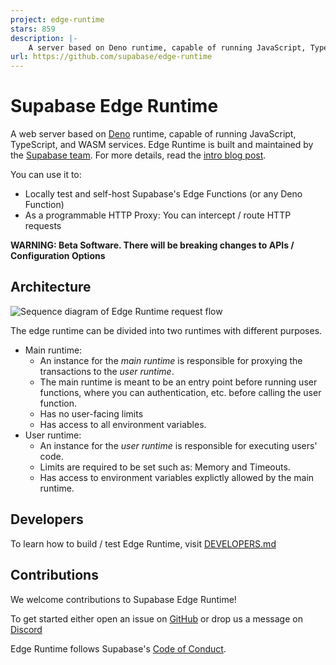 ```yaml
---
project: edge-runtime
stars: 859
description: |-
    A server based on Deno runtime, capable of running JavaScript, TypeScript, and WASM services.
url: https://github.com/supabase/edge-runtime
---
```


# Supabase Edge Runtime

A web server based on [Deno](https://deno.land) runtime, capable of running
JavaScript, TypeScript, and WASM services. Edge Runtime is built and maintained
by the [Supabase team](https://supabase.io). For more details, read the
[intro blog post](https://supabase.com/blog/edge-runtime-self-hosted-deno-functions).

You can use it to:

- Locally test and self-host Supabase's Edge Functions (or any Deno Function)
- As a programmable HTTP Proxy: You can intercept / route HTTP requests

**WARNING: Beta Software. There will be breaking changes to APIs / Configuration
Options**

## Architecture

![Sequence diagram of Edge Runtime request flow](assets/edge-runtime-diagram.svg?raw=true)

The edge runtime can be divided into two runtimes with different purposes.

- Main runtime:
  - An instance for the _main runtime_ is responsible for proxying the
    transactions to the _user runtime_.
  - The main runtime is meant to be an entry point before running user
    functions, where you can authentication, etc. before calling the user
    function.
  - Has no user-facing limits
  - Has access to all environment variables.
- User runtime:
  - An instance for the _user runtime_ is responsible for executing users' code.
  - Limits are required to be set such as: Memory and Timeouts.
  - Has access to environment variables explictly allowed by the main runtime.

## Developers

To learn how to build / test Edge Runtime, visit [DEVELOPERS.md](DEVELOPERS.md)

## Contributions

We welcome contributions to Supabase Edge Runtime!

To get started either open an issue on
[GitHub](https://github.com/supabase/edge-runtime/issues) or drop us a message
on [Discord](https://discord.com/invite/R7bSpeBSJE)

Edge Runtime follows Supabase's
[Code of Conduct](https://github.com/supabase/.github/blob/main/CODE_OF_CONDUCT.md).

